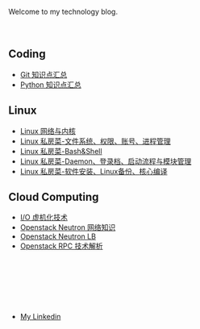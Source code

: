 Welcome to my technology blog. <br/><br/><br/>


## Coding
- [Git 知识点汇总](http://303babc1.wiz03.com/share/s/0MeWL10l549i2ZM6hW3Y1-ga11J6D20NFQvF2PipBr3HDq80)
- [Python 知识点汇总](http://303babc1.wiz03.com/share/s/0MeWL10l549i2ZM6hW3Y1-ga1upSat27fQHf2OfWJr09OiqQ)

## Linux
- [Linux 网络与内核](http://303babc1.wiz03.com/share/s/0MeWL10l549i2ZM6hW3Y1-ga0c8dqQ1xGkW62uwa0r19jyJ9)
- [Linux 私房菜-文件系统、权限、账号、进程管理](http://303babc1.wiz03.com/share/s/0MeWL10l549i2ZM6hW3Y1-ga0Z2JkC3e_Q2n2Ts6HY3RVsIO)
- [Linux 私房菜-Bash&Shell](http://303babc1.wiz03.com/share/s/0MeWL10l549i2ZM6hW3Y1-ga2CMXxB08bk_O2vO2lL3vWAEw)
- [Linux 私房菜-Daemon、登录档、启动流程与模块管理](http://303babc1.wiz03.com/share/s/0MeWL10l549i2ZM6hW3Y1-ga2Hfyum21WQx42fsSN52ZfkJ9)
- [Linux 私房菜-软件安装、Linux备份、核心编译](http://303babc1.wiz03.com/share/s/0MeWL10l549i2ZM6hW3Y1-ga2TZm-m04QAYL2Db2bT3z7EBq)

## Cloud Computing
- [I/O 虚机化技术](http://303babc1.wiz03.com/share/s/0MeWL10l549i2ZM6hW3Y1-ga2y_HJN2d24My2nTMFQ1Q-wSh)
- [Openstack Neutron 网络知识](http://303babc1.wiz03.com/share/s/0MeWL10l549i2ZM6hW3Y1-ga1O6ZWR3BDkhn26pZAE3jseCY)
- [Openstack Neutron LB](http://303babc1.wiz03.com/share/s/0MeWL10l549i2ZM6hW3Y1-ga1GfZC205SQ4B2W8DGd27vWCq)
- [Openstack RPC 技术解析](http://303babc1.wiz03.com/share/s/0MeWL10l549i2ZM6hW3Y1-ga2yRyzQ3J2Qp82657732aJ1b5)

<br/><br/><br/>
----------------
- [My Linkedin](https://www.linkedin.com/in/maofeng-huang-79b91411b/)
